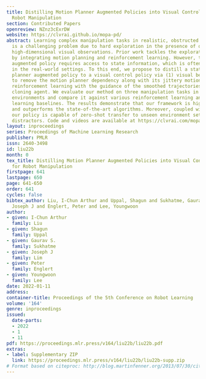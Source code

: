 ```yaml
---
title: Distilling Motion Planner Augmented Policies into Visual Control Policies for
  Robot Manipulation
section: Contributed Papers
openreview: NZnz3cExrDW
website: https://clvrai.github.io/mopa-pd/
abstract: Learning complex manipulation tasks in realistic, obstructed environments
  is a challenging problem due to hard exploration in the presence of obstacles and
  high-dimensional visual observations. Prior work tackles the exploration problem
  by integrating motion planning and reinforcement learning. However, the motion planner
  augmented policy requires access to state information, which is often not available
  in the real-world settings. To this end, we propose to distill a state-based motion
  planner augmented policy to a visual control policy via (1) visual behavioral cloning
  to remove the motion planner dependency along with its jittery motion, and (2) vision-based
  reinforcement learning with the guidance of the smoothed trajectories from the behavioral
  cloning agent. We evaluate our method on three manipulation tasks in obstructed
  environments and compare it against various reinforcement learning and imitation
  learning baselines. The results demonstrate that our framework is highly sample-efficient
  and outperforms the state-of-the-art algorithms. Moreover, coupled with domain randomization,
  our policy is capable of zero-shot transfer to unseen environment settings with
  distractors. Code and videos are available at https://clvrai.com/mopa-pd.
layout: inproceedings
series: Proceedings of Machine Learning Research
publisher: PMLR
issn: 2640-3498
id: liu22b
month: 0
tex_title: Distilling Motion Planner Augmented Policies into Visual Control Policies
  for Robot Manipulation
firstpage: 641
lastpage: 650
page: 641-650
order: 641
cycles: false
bibtex_author: Liu, I-Chun Arthur and Uppal, Shagun and Sukhatme, Gaurav S. and Lim,
  Joseph J and Englert, Peter and Lee, Youngwoon
author:
- given: I-Chun Arthur
  family: Liu
- given: Shagun
  family: Uppal
- given: Gaurav S.
  family: Sukhatme
- given: Joseph J
  family: Lim
- given: Peter
  family: Englert
- given: Youngwoon
  family: Lee
date: 2022-01-11
address:
container-title: Proceedings of the 5th Conference on Robot Learning
volume: '164'
genre: inproceedings
issued:
  date-parts:
  - 2022
  - 1
  - 11
pdf: https://proceedings.mlr.press/v164/liu22b/liu22b.pdf
extras:
- label: Supplementary ZIP
  link: https://proceedings.mlr.press/v164/liu22b/liu22b-supp.zip
# Format based on citeproc: http://blog.martinfenner.org/2013/07/30/citeproc-yaml-for-bibliographies/
---
```

